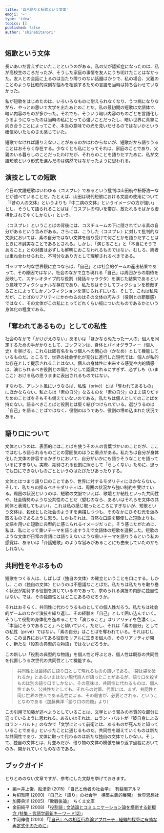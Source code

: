 ```yaml
---
title: '自己語りと短歌という文体'
emoji: '✏️'
type: 'idea'
topics: []
published: false
author: 'shinabitanori'
---
```


## 短歌という文体

長いあいだ言えずにいたことというのがある。私の父が認知症になったのは、私が高校生のころだったが、そうした家庭の事情を友人にうち明けたことはなかった。友人との会話に上るのは当たり障りのない話題ばかりで、私の場合、父親のことのような比較的深刻な悩みを相談するための言語を当時は持ち合わせていなかった。

私が短歌をはじめたのは、いろいろなものに耐えられなくなり、うつ病になりながら、やっとの思いで大学を出たあとのことだ。私の最初期の短歌は文語体で、暗い内容のものが多かった。それでも、そういう暗い内容のものごとを言語化しうるようになったのは当時の私にとって心強いことだったし、暗い世界に真摯に向き合うことによってこそ、本当の意味での光を見いだせるのではないかという確信めいたものさえ感じていた。

短歌でなければ語りえないことがあるのかはわからないが、短歌だから語りうることはおそらく存在する。少なくとも私にとってそれは、家庭のことであり、父親のいる暮らしのことだったわけだが、それらのことを語りだすために、私が文語短歌という形式を選んだのは偶然ではなかったように思われる。

## 演技としての短歌

今日の文語短歌はいわゆる〈コスプレ〉であるという批判は山田航や枡野浩一などが述べていることだ。たとえば、山田は現代短歌における文語の使用について「『昔の人の文体』というよりも『中二病の文体』というイメージの方が強い」とし、そうして語られることばは「コスプレの匂いを帯び、放たれるそばから虚構化されてゆくしかない」という。

〈コスプレ〉ということばの背後には、コスチュームの下に隠されている素の自分があるという含みがある。さらには、こうした〈コスプレ〉に対して批判的な文脈においては、素の自分ではない文体を借り受けて何ごとかを語りだすことはときに不誠実なことであるとされる。しかし、「演じること」と「本当にそうであること」との対置は必ずしも鮮明におこなわれるものではない。むしろ、両者は重ね合わせられた、不可分なあり方として理解されるべきである。

ゴッフマン的な世界観に立つならば、「自己」とは社会的ゲームの産出結果であって、その原因ではない。社会のなかで立ち現れる「自己」は周囲からの期待を反映して、ステレオタイプ的な役割（発話キャラクタ）を演じた結果であるという意味でフィクショナルな存在であり、私たちはそうしてフィクションを模倣することによってしかノンフィクションを演じられずにいる。そして、これは私見だが、ことばのリアリティにかかわるのはその文体の巧みさ（役割との距離感）ではなく、その文体がこの私にとってどれくらい板についたものであるかという身体化の程度である。

## 「奪われてあるもの」としての私性

社会のなかで「かけがえのない」あるいは「ほかならぬたった一人の」個人を同定するための手がかりとして、ゴッフマンは、身体とバイオグラフィー（個人史）を挙げる。これらは固有名をもつ個人への関心の〈かなめ〉として機能しているものだ。ところで、世界の社会学化が充分に進行した現代では、個人が私的な存在として提示されることはない。個人の身体性に由来する感覚や内的情感は、演じられるべき役割との隔たりとして認識されるにすぎず、必ずしも〈いまここ〉おける私の思うままに表出されるものではない。

すなわち、アレント風にいうならば、私性（privé）とは「奪われてあるもの」にほかならない。私たちは「素の自分」なるものを「素の自分」のまま語りだすためのことばをそもそも備えていないのである。私たちは個人としてのことばを持たない。語るべきことばと役割とは堅く結びつけられている。選びうるのは「自己」を語ることばではなく、役割のほうであり、役割の埋め込まれた状況である。

## 語り口について

文体というのは、表面的にはことばを使うその人の言葉づかいのことだが、ここではむしろ語られるものごとの雰囲気のほうに重点がある。私たちは自分が身体化した文体の許容するかぎりにおいて、自分がいかにも語りそうなことを語っているにすぎない。実際、期待される役割に照らして「らしくない」ために、思っても口にできないものごとというのはたびたびあったりする。

文体とはつまり語り口のことであり、世界に対するモダリティにほかならない。そして、私たちの採るべきモダリティは、周囲の状況から強い制約を受けている。周囲の状況というのは、短歌の文脈でいえば、歌壇とか結社といった共同性や、社会情勢のような公共性のことだ（望むのなら、あるいはそれらを文体の共同体と表現してもよい）。これは私の感じ取ったところにすぎないが、短歌という文体は、殺伐とした社会のようすを素描しつつも、そのなかにひそむ光を汲み取るものであるように思う。しかもそれは、自然な口語を駆使した短歌よりも、文語を用いた短歌に典型的に感じられるイメージだった。そう感じたがために、私は、私にとって重いテーマを語り出すうえで文語体の短歌を選択した。短歌のような文体が日常の言語には語りえないような重いテーマを語りうるという私の感覚は、あるいは「介護短歌」のような営みがあることにも由来していたのかもしれない。

## 共同性をやぶるもの

短歌をつくる人は、しばしば〈独自の文体〉の確立ということを口にする。しかし、この〈独自の文体〉というのは不思議なことばだ。私たちは私たちを取り巻く状況が期待する役割を演じているのであって、求められる演技の内部に独自性はない。では、その独自性とはどこにあるのだろうか。

それはおそらく、共同性に代わりうるものとしての個人性だろう。私たちは社会的ゲームのなかで演技を繰り返し、その経験を「自己」として囲い込んでいく。そうして役割の身体化を進めることで「演じること」はリアリティを色濃くし、「本当にそうであること」へと傾いていく。ただし、それは「素の自分」としての私性（privé）ではない。「素の自分」はことばを奪われている。それはむしろ、この世界においてある役割をリアルに生きる個人の、そのリアリティが開く、新たな「役割の典型的な物語」ではないだろうか。

この新しい「役割の典型的な物語」を個人性と呼ぶとき、個人性は既存の共同性を代置しうる次世代の共同性として機能する。

> 共同性とは最終的に語り口として現れるものの謂いである。「袋は袋を破れるか」とあるいまはない現代詩人が語ったことがあるが、語り口を殺すものは別の語り口でしかない。その意味は、共同性に代わるものは、個人性であり、公共性だとしても、それらの対置、代置には、まず、共同性と同じ世界の住人である私性による、その殺害が、必要とされる、ということなのである（加藤典洋「語り口の問題」より）

この引用で加藤が述べようとしていることは、文学という営みの本質的な部分に迫っているように思われる。あるいはそれは、ロラン・バルトが『彼自身によるロラン・バルト』のなかで「文学にとって前衛とは、あるものが死んだと知っていることである」といったことに通じるものだ。共同性を越えていくものは新たな共同性であり、文体に取って代わるのは新たな独自の文体でしかない。そして、独自の文体とは、月並みだが、借り物の文体の模倣を繰り返す過程においてのみ、開かれていくものなのである。

## ブックガイド

とりとめのない文章ですが、参考にした文献を挙げておきます。

* 編＝井上俊、船津衛 \(2015\) 『自己と他者の社会学』　有斐閣アルマ
* 片桐雅隆 \(2000\) 『自己と「語り」の社会学　構築主義的展開』　世界思想社 
* 加藤典洋 \(2005\) 『敗戦後論』　ちくま文庫
* 金田純平 \(2008\) 「[役割語 : 文法論とコミュニケーション論を横断する新概念 \(特集・言語学最新キーワード12\)](https://minpaku.repo.nii.ac.jp/index.php?active_action=repository_view_main_item_detail&page_id=13&block_id=21&item_id=537&item_no=1)」
* 中河伸俊 \(2010\) 「[『自己』への相互行為論アプローチ : 経験的探究に有効な再定式化のために](http://repository.osakafu-u.ac.jp/dspace/handle/10466/8944)」

